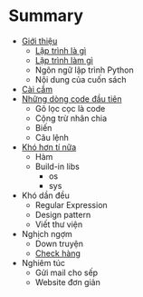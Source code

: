 # Summary

* [Giới thiệu](README.md)
  * [Lập trình là gì](lap-trinh-la-gi.md)
  * [Lập trình làm gì](lap-trinh-lam-gi.md)
  * Ngôn ngữ lập trình Python
  * Nội dung của cuốn sách
* [Cài cắm](cai-cam.md)
* [Những dòng code đầu tiên](nhung-dong-code-dau-tien.md)
  * Gõ lọc cọc là code
  * Cộng trừ nhân chia
  * Biến
  * Câu lệnh
* [Khó hơn tí nữa](kho-hon-ti-nua.md)
  * Hàm
  * Build-in libs
    * os
    * sys
* Khó dần đều
  * Regular Expression
  * Design pattern
  * Viết thư viện
* Nghịch ngợm
  * Down truyện
  * [Check hàng](check-hang.md)
* Nghiêm túc
  * Gửi mail cho sếp
  * Website đơn giản


